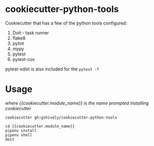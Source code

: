 # cookiecutter-python-tools

Cookiecutter that has a few of the python tools configured:

  1. Doit - task runner
  2. flake8
  3. pylint
  4. mypy
  5. pytest
  6. pytest-cov

pytest-xdist is also included for the `pytest -f`

# Usage

_where {{cookiecutter.module_name}} is the name prompted installing cookiecutter_

```
cookiecutter gh:gshively/cookiecutter-python-tools

cd {{cookiecutter.module_name}}
pipenv install
pipenv shell
doit

```
